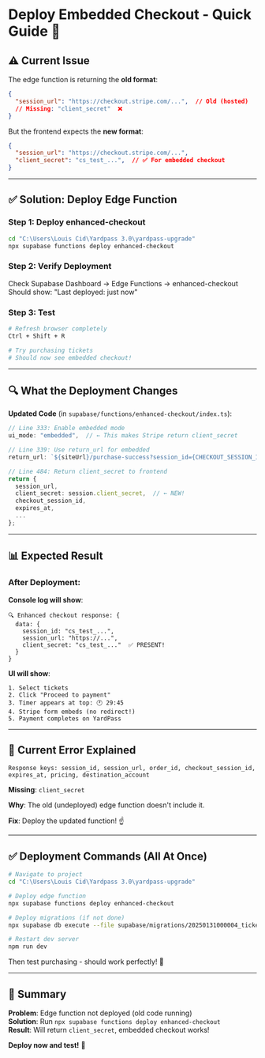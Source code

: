 # Deploy Embedded Checkout - Quick Guide 🚀

## ⚠️ **Current Issue**

The edge function is returning the **old format**:
```json
{
  "session_url": "https://checkout.stripe.com/...",  // Old (hosted)
  // Missing: "client_secret"  ❌
}
```

But the frontend expects the **new format**:
```json
{
  "session_url": "https://checkout.stripe.com/...",
  "client_secret": "cs_test_...",  // ✅ For embedded checkout
}
```

---

## ✅ **Solution: Deploy Edge Function**

### **Step 1: Deploy enhanced-checkout**
```bash
cd "C:\Users\Louis Cid\Yardpass 3.0\yardpass-upgrade"
npx supabase functions deploy enhanced-checkout
```

### **Step 2: Verify Deployment**
Check Supabase Dashboard → Edge Functions → enhanced-checkout  
Should show: "Last deployed: just now"

### **Step 3: Test**
```bash
# Refresh browser completely
Ctrl + Shift + R

# Try purchasing tickets
# Should now see embedded checkout!
```

---

## 🔍 **What the Deployment Changes**

**Updated Code** (in `supabase/functions/enhanced-checkout/index.ts`):

```typescript
// Line 333: Enable embedded mode
ui_mode: "embedded",  // ← This makes Stripe return client_secret

// Line 339: Use return_url for embedded
return_url: `${siteUrl}/purchase-success?session_id={CHECKOUT_SESSION_ID}`,

// Line 484: Return client_secret to frontend
return {
  session_url,
  client_secret: session.client_secret,  // ← NEW!
  checkout_session_id,
  expires_at,
  ...
};
```

---

## 📊 **Expected Result**

### **After Deployment:**

**Console log will show**:
```
🔍 Enhanced checkout response: {
  data: {
    session_id: "cs_test_...",
    session_url: "https://...",
    client_secret: "cs_test_..."  ✅ PRESENT!
  }
}
```

**UI will show**:
```
1. Select tickets
2. Click "Proceed to payment"
3. Timer appears at top: 🕐 29:45
4. Stripe form embeds (no redirect!)
5. Payment completes on YardPass
```

---

## 🐛 **Current Error Explained**

```
Response keys: session_id, session_url, order_id, checkout_session_id, expires_at, pricing, destination_account
```

**Missing**: `client_secret`

**Why**: The old (undeployed) edge function doesn't include it.

**Fix**: Deploy the updated function! ☝️

---

## ✅ **Deployment Commands (All At Once)**

```bash
# Navigate to project
cd "C:\Users\Louis Cid\Yardpass 3.0\yardpass-upgrade"

# Deploy edge function
npx supabase functions deploy enhanced-checkout

# Deploy migrations (if not done)
npx supabase db execute --file supabase/migrations/20250131000004_ticket_accounting_fixes.sql

# Restart dev server
npm run dev
```

Then test purchasing - should work perfectly! 🎉

---

## 🎯 **Summary**

**Problem**: Edge function not deployed (old code running)  
**Solution**: Run `npx supabase functions deploy enhanced-checkout`  
**Result**: Will return `client_secret`, embedded checkout works!  

**Deploy now and test!** 🚀

